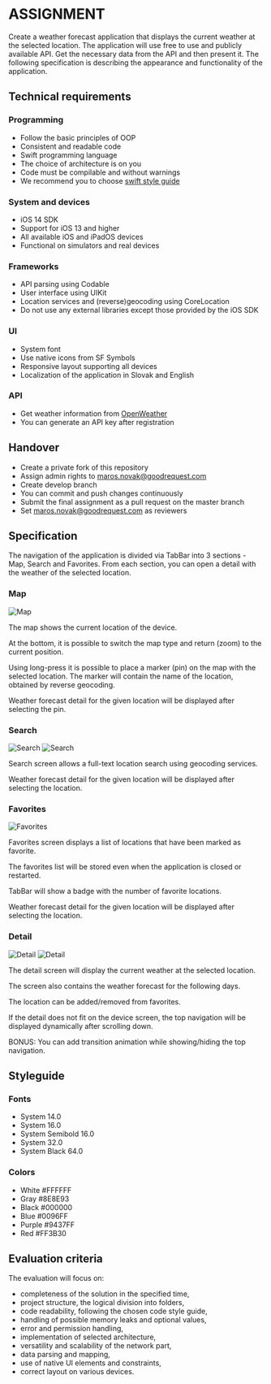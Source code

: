 # ASSIGNMENT #

Create a weather forecast application that displays the current weather at the selected location. The application will use free to use and publicly available API. Get the necessary data from the API and then present it. The following specification is describing the appearance and functionality of the application.

## Technical requirements ##

### Programming ###

* Follow the basic principles of OOP
* Consistent and readable code
* Swift programming language
* The choice of architecture is on you
* Code must be compilable and without warnings
* We recommend you to choose [swift style guide](https://www.google.com/search?q=swift+style+guide)

### System and devices ###

* iOS 14 SDK
* Support for iOS 13 and higher
* All available iOS and iPadOS devices
* Functional on simulators and real devices

### Frameworks ###

* API parsing using Codable
* User interface using UIKit
* Location services and (reverse)geocoding using CoreLocation
* Do not use any external libraries except those provided by the iOS SDK

### UI ###

* System font
* Use native icons from SF Symbols
* Responsive layout supporting all devices
* Localization of the application in Slovak and English

### API ###

* Get weather information from [OpenWeather](https://openweathermap.org/api)
* You can generate an API key after registration

## Handover ##

* Create a private fork of this repository
* Assign admin rights to maros.novak@goodrequest.com
* Create develop branch
* You can commit and push changes continuously
* Submit the final assignment as a pull request on the master branch
* Set maros.novak@goodrequest.com as reviewers

## Specification ##

The navigation of the application is divided via TabBar into 3 sections - Map, Search and Favorites. From each section, you can open a detail with the weather of the selected location.

### Map ###

![Map](img/screen_map_1.png)

The map shows the current location of the device.

At the bottom, it is possible to switch the map type and return (zoom) to the current position.

Using long-press it is possible to place a marker (pin) on the map with the selected location. The marker will contain the name of the location, obtained by reverse geocoding. 

Weather forecast detail for the given location will be displayed after selecting the pin.

### Search ###

![Search](img/screen_search_1.png) ![Search](img/screen_search_2.png)

Search screen allows a full-text location search using geocoding services.

Weather forecast detail for the given location will be displayed after selecting the location.

### Favorites ###

![Favorites](img/screen_favorites_1.png)

Favorites screen displays a list of locations that have been marked as favorite.

The favorites list will be stored even when the application is closed or restarted.

TabBar will show a badge with the number of favorite locations.

Weather forecast detail for the given location will be displayed after selecting the location.

### Detail ###

![Detail](img/screen_detail_1.png) ![Detail](img/screen_detail_2.png)

The detail screen will display the current weather at the selected location.

The screen also contains the weather forecast for the following days.

The location can be added/removed from favorites.

If the detail does not fit on the device screen, the top navigation will be displayed dynamically after scrolling down. 

BONUS: You can add transition animation while showing/hiding the top navigation.

## Styleguide ##

### Fonts ###

* System 14.0
* System 16.0
* System Semibold 16.0
* System 32.0
* System Black 64.0

### Colors ###

* White		#FFFFFF
* Gray		#8E8E93
* Black		#000000
* Blue		#0096FF
* Purple	#9437FF
* Red		#FF3B30

## Evaluation criteria ##

The evaluation will focus on:

* completeness of the solution in the specified time,
* project structure, the logical division into folders,
* code readability, following the chosen code style guide,
* handling of possible memory leaks and optional values,
* error and permission handling,
* implementation of selected architecture,
* versatility and scalability of the network part,
* data parsing and mapping,
* use of native UI elements and constraints,
* correct layout on various devices.
